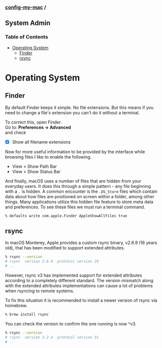 ### [config-my-mac](../) / <!-- omit in toc -->
## System Admin

### Table of Contents <!-- omit in toc -->
- [Operating System](#operating-system)
  - [Finder](#finder)
  - [rsync](#rsync)

# Operating System
## Finder
By default Finder keeps it simple. No file extensions. But this means if you need to change a file's extension you can't do it without a terminal.

To correct this, open Finder.  
Go to: **Preferences -> Advanced**  
and check
  - [x] Show all filename extensions

Now for more useful information to be provided by the interface while browsing files I like to enable the following.
  - View > Show Path Bar
  - View > Show Status Bar

And finally, macOS uses a number of files that are hidden from your everyday users. It does this through a simple pattern - any file beginning with a `.` is hidden. A common encounter is the `.DS_Store` files which contain data about how files are positioned on screen within a folder, among other things. Many applications utilize this hidden file feature to store meta data and preferences. To see these files we must run a terminal command.
```bash
% defaults write com.apple.Finder AppleShowAllFiles true
```

## rsync
In macOS Monterey, Apple provides a custom rsync binary, v2.6.9 (16 years old), that has been modified to support extended attributes. 
```bash
% rsync --version
# rsync  version 2.6.9  protocol version 29
# ..
```
However, rsync v3 has implemented support for extended attributes according to a completely different standard. The version mismatch along with the extended attributes implementations can cause a lot of problems when rsyncing to remote systems. 

To fix this situation it is recommended to install a newer version of rsync via homebrew.
```bash
% brew install rsync
```
You can check the version to confirm the one running is now ^v3.
```bash
% rsync --version
# rsync  version 3.2.4  protocol version 31
# ..
```
